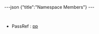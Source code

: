 ---json {"title":"Namespace Members"} ---

 

-   PassRef : <a href="/docs/native-client/pepper_beta/cpp/namespacepp#a339083c1beec620267bf8b3c55decaa5" class="el">pp</a>
